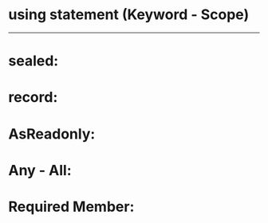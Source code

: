 # using statement (Keyword - Scope)
-----
# sealed:
# record:
# AsReadonly:
# Any - All:
# Required Member:
